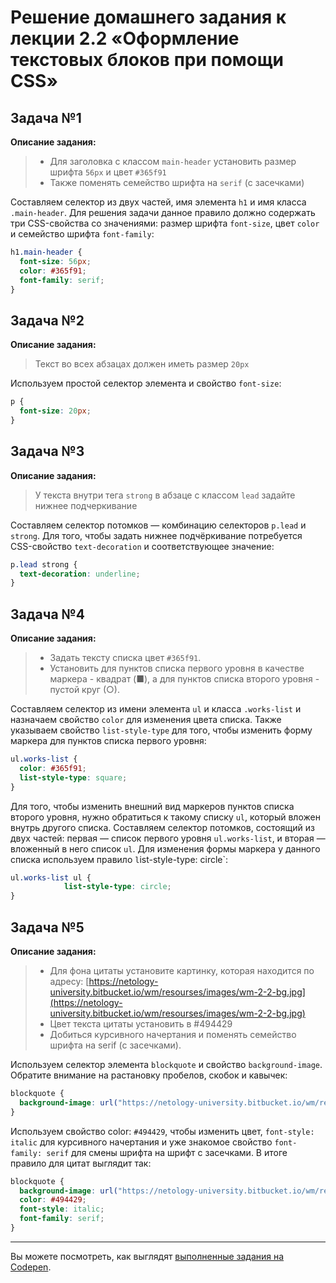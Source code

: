 # Решение домашнего задания к лекции 2.2 «Оформление текстовых блоков при помощи CSS»

## Задача №1

**Описание задания:**
>* Для заголовка с классом `main-header` установить размер шрифта `56px` и цвет `#365f91`
>* Также поменять семейство шрифта на `serif` (с засечками)

Составляем селектор из двух частей, имя элемента `h1` и имя класса `.main-header`. Для решения задачи данное правило должно содержать три CSS-свойства со значениями: размер шрифта `font-size`, цвет `color` и семейство шрифта `font-family`:
```css
h1.main-header {
  font-size: 56px;
  color: #365f91;
  font-family: serif;
}
```

## Задача №2

**Описание задания:**
>Текст во всех абзацах должен иметь размер `20px`

Используем простой селектор элемента и свойство `font-size`:
```css
p {
  font-size: 20px;
}
```

## Задача №3

**Описание задания:**
>У текста внутри тега `strong` в абзаце с классом `lead` задайте нижнее подчеркивание

Составляем селектор потомков — комбинацию селекторов `p.lead` и `strong`. Для того, чтобы задать нижнее подчёркивание потребуется CSS-свойство `text-decoration` и соответствующее значение:
```css
p.lead strong {
  text-decoration: underline;
}
```

## Задача №4

**Описание задания:**
>* Задать тексту списка цвет `#365f91`.
>* Установить для пунктов списка первого уровня в качестве маркера - квадрат (■), а для пунктов списка второго уровня - пустой круг (○).

Составляем селектор из имени элемента `ul` и класса `.works-list` и назначаем свойство `color` для изменения цвета списка. Также указываем свойство `list-style-type` для того, чтобы изменить форму маркера для пунктов списка первого уровня:
```css
ul.works-list {
  color: #365f91;
  list-style-type: square;
}
```

Для того, чтобы изменить внешний вид маркеров пунктов списка второго уровня, нужно обратиться к такому списку `ul`, который вложен внутрь другого списка. Составляем селектор потомков, состоящий из двух частей: первая — список первого уровня `ul.works-list`, и вторая — вложенный в него список `ul`. Для изменения формы маркера у данного списка используем правило `l`ist-style-type: circle`:
```css
ul.works-list ul {
  		    list-style-type: circle;
}
```

## Задача №5

**Описание задания:**
>* Для фона цитаты установите картинку, которая находится по адресу: [https://netology-university.bitbucket.io/wm/resourses/images/wm-2-2-bg.jpg](https://netology-university.bitbucket.io/wm/resourses/images/wm-2-2-bg.jpg)
>* Цвет текста цитаты установить в #494429
>* Добиться курсивного начертания и поменять семейство шрифта на serif (с засечками).

Используем селектор элемента `blockquote` и свойство `background-image`. Обратите внимание на растановку пробелов, скобок и кавычек:
```css
blockquote {
  background-image: url("https://netology-university.bitbucket.io/wm/resourses/images/wm-2-2-bg.jpg");
}
```
Используем свойство color: `#494429`, чтобы изменить цвет, `font-style: italic` для курсивного начертания и уже знакомое свойство `font-family: serif` для смены шрифта на шрифт с засечками. В итоге правило для цитат выглядит так:
```css
blockquote {
  background-image: url("https://netology-university.bitbucket.io/wm/resourses/images/wm-2-2-bg.jpg");
  color: #494429;
  font-style: italic;
  font-family: serif;
}
```

---
Вы можете посмотреть, как выглядят [выполненные задания на Codepen](https://codepen.io/Netology/pen/GMaVbX?editors=1100).